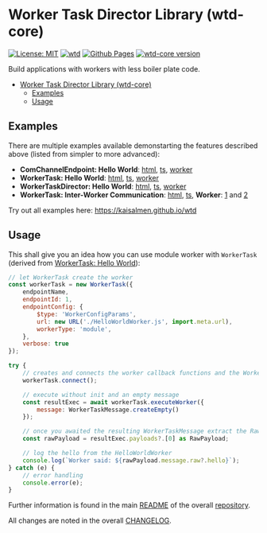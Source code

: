 # Worker Task Director Library (wtd-core)

[![License: MIT](https://img.shields.io/badge/License-MIT-yellow.svg)](https://github.com/kaisalmen/wtd/blob/main/LICENSE)
[![wtd](https://github.com/kaisalmen/wtd/actions/workflows/actions.yml/badge.svg)](https://github.com/kaisalmen/wtd/actions/workflows/actions.yml)
[![Github Pages](https://img.shields.io/badge/GitHub-Pages-blue?logo=github)](https://kaisalmen.github.io/wtd)
[![wtd-core version](https://img.shields.io/npm/v/wtd-core?logo=npm&label=wtd-core)](https://www.npmjs.com/package/wtd-core)

Build applications with workers with less boiler plate code.

- [Worker Task Director Library (wtd-core)](#worker-task-director-library-wtd-core)
  - [Examples](#examples)
  - [Usage](#usage)

## Examples

There are multiple examples available demonstarting the features described above (listed from simpler to more advanced):

- **ComChannelEndpoint: Hello World**: [html](https://github.com/kaisalmen/wtd/blob/main/packages/examples/helloWorldComChannelEndpoint.html), [ts](https://github.com/kaisalmen/wtd/blob/main/packages/examples/src/helloWorld/HelloWorldComChannelEndpoint.ts), [worker](https://github.com/kaisalmen/wtd/blob/main/packages/examples/src/worker/HelloWorldComChannelEndpointWorker.ts)
- **WorkerTask: Hello World**: [html](https://github.com/kaisalmen/wtd/blob/main/packages/examples/helloWorldWorkerTask.html), [ts](https://github.com/kaisalmen/wtd/blob/main/packages/examples/src/helloWorld/HelloWorldWorkerTask.ts), [worker](https://github.com/kaisalmen/wtd/blob/main/packages/examples/src/worker/HelloWorldWorker.ts)
- **WorkerTaskDirector: Hello World**: [html](https://github.com/kaisalmen/wtd/blob/main/packages/examples/helloWorldWorkerTaskDirector.html), [ts](https://github.com/kaisalmen/wtd/blob/main/packages/examples/src/helloWorld/helloWorldWorkerTaskDirector.ts), [worker](https://github.com/kaisalmen/wtd/blob/main/packages/examples/src/worker/HelloWorldWorker.ts)
- **WorkerTask: Inter-Worker Communication**: [html](https://github.com/kaisalmen/wtd/blob/main/packages/examples/workerCom.html), [ts](https://github.com/kaisalmen/wtd/blob/main/packages/examples/src/com/WorkerCom.ts), **Worker**: [1](https://github.com/kaisalmen/wtd/blob/main/packages/examples/src/worker/Com1Worker.ts) and [2](https://github.com/kaisalmen/wtd/blob/main/packages/examples/src/worker/Com2Worker.ts)

Try out all examples here: <https://kaisalmen.github.io/wtd>

## Usage

This shall give you an idea how you can use module worker with `WorkerTask` (derived from [WorkerTask: Hello World](https://github.com/kaisalmen/wtd/blob/main/packages/examples/src/helloWorld/HelloWorldWorkerTask.ts)):

```js
// let WorkerTask create the worker
const workerTask = new WorkerTask({
    endpointName,
    endpointId: 1,
    endpointConfig: {
        $type: 'WorkerConfigParams',
        url: new URL('./HelloWorldWorker.js', import.meta.url),
        workerType: 'module',
    },
    verbose: true
});

try {
    // creates and connects the worker callback functions and the WorkerTask
    workerTask.connect();

    // execute without init and an empty message
    const resultExec = await workerTask.executeWorker({
        message: WorkerTaskMessage.createEmpty()
    });

    // once you awaited the resulting WorkerTaskMessage extract the RawPayload
    const rawPayload = resultExec.payloads?.[0] as RawPayload;

    // log the hello from the HelloWorldWorker
    console.log(`Worker said: ${rawPayload.message.raw?.hello}`);
} catch (e) {
    // error handling
    console.error(e);
}
```

Further information is found in the main [README](https://github.com/kaisalmen/wtd/blob/main/README.md) of the overall [repository](https://github.com/kaisalmen/wtd).

All changes are noted in the overall [CHANGELOG](https://github.com/kaisalmen/wtd/blob/main/CHANGELOG.md).
